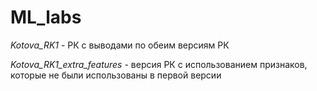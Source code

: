 # ML_labs
*Kotova_RK1* - РК с выводами по обеим версиям РК

*Kotova_RK1_extra_features* - версия РК с использованием признаков, которые не были использованы в первой версии
